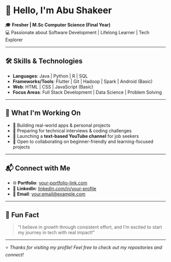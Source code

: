 # 👋 Hello, I'm Abu Shakeer

🎓 **Fresher | M.Sc Computer Science (Final Year)**  
💻 Passionate about Software Development | Lifelong Learner | Tech Explorer

---

## 🛠️ Skills & Technologies

- **Languages**: Java | Python | R | SQL  
- **Frameworks/Tools**: Flutter | Git | Hadoop | Spark | Android (Basic)  
- **Web**: HTML | CSS | JavaScript (Basic)  
- **Focus Areas**: Full Stack Development | Data Science | Problem Solving

---

## 🚀 What I'm Working On

- 📱 Building real-world apps & personal projects  
- 🎯 Preparing for technical interviews & coding challenges  
- 🎥 Launching a **text-based YouTube channel** for job seekers  
- 🤝 Open to collaborating on beginner-friendly and learning-focused projects

---

## 📬 Connect with Me

- 🌐 **Portfolio**: [your-portfolio-link.com](https://your-portfolio-link.com)  
- 💼 **LinkedIn**: [linkedin.com/in/your-profile](https://linkedin.com/in/your-profile)  
- 📧 **Email**: [your.email@example.com](mailto:your.email@example.com)

---

## 📌 Fun Fact

> “I believe in growth through consistent effort, and I’m excited to start my journey in tech with real impact!”

---

⭐ *Thanks for visiting my profile! Feel free to check out my repositories and connect!*  
